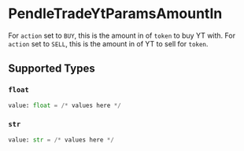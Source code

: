 # PendleTradeYtParamsAmountIn

For `action` set to `BUY`, this is the amount in of `token` to buy YT with. For `action` set to `SELL`, this is the amount in of YT to sell for `token`.


## Supported Types

### `float`

```python
value: float = /* values here */
```

### `str`

```python
value: str = /* values here */
```

